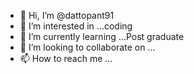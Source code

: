 - 👋 Hi, I’m @dattopant91
- 👀 I’m interested in ...coding  
- 🌱 I’m currently learning ...Post graduate
- 💞️ I’m looking to collaborate on ...
- 📫 How to reach me ...

<!---
dattopant91/dattopant91 is a ✨ special ✨ repository because its `README.md` (this file) appears on your GitHub profile.
You can click the Preview link to take a look at your changes.
--->
